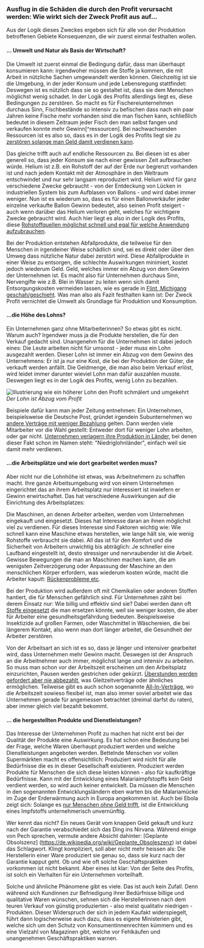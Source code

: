 
### Ausflug in die Schäden die durch den Profit verursacht werden: Wie wirkt sich der Zweck Profit aus auf...

Aus der Logik dieses Zweckes ergeben sich für alle von der Produktion betroffenen Gebiete Konsequenzen, die wir zuerst einmal festhalten wollen.

#### ... Umwelt und Natur als Basis der Wirtschaft?

Die Umwelt ist zuerst einmal die Bedingung dafür, dass man überhaupt konsumieren kann: irgendwoher müssen die Stoffe ja kommen, die mit Arbeit in nützliche Sachen umgewandelt werden können. Gleichzeitig ist sie die Umgebung, in der jeder Konsum und jede Lebensregung stattfindet: Deswegen ist es nützlich dass sie so gestaltet ist, dass sie dem Menschen möglichst wenig schadet.
In der Logik des Profits allerdings liegt es, diese Bedingungen zu zerstören. So macht es für Fischereiunternehmen durchaus Sinn, Fischbestände so intensiv zu befischen dass nach ein paar Jahren keine Fische mehr vorhanden sind die man fischen kann, schließlich bedeutet in diesem Zeitraum jeder Fisch den man selbst fangen und verkaufen konnte mehr Gewinn[^ressourcen].  Bei nachwachsenden Ressourcen ist es also so, dass es in der Logik des Profits liegt sie zu [zerstören solange man Geld damit verdienen kann](http://www.zeit.de/wissen/umwelt/2016-01/ueberfischung-bedrohung-arten-fehler-angaben/komplettansicht). 

Das gleiche trifft auch auf endliche Ressourcen zu. Bei diesen ist es aber generell so, dass jeder Konsum sie nach einer gewissen Zeit aufbrauchen würde. Helium ist z.B. ein Rohstoff der auf der Erde nur begrenzt vorhanden ist und nach jedem Kontakt mit der Atmosphäre in den Weltraum entschwindet und nur sehr langsam reproduziert wird. Helium wird für ganz verschiedene Zwecke gebraucht - von der Entdeckung von Lücken in industriellen System bis zum Aufblasen von Ballons - und wird dabei immer weniger. Nun ist es wiederum so, dass es für einen Ballonverkäufer jeder einzelne verkaufte Ballon Gewinn bedeutet, also seinen Profit steigert - auch wenn darüber das Helium verloren geht, welches für wichtigere Zwecke gebraucht wird. Auch hier liegt es also in der Logik des Profits, diese [Rohstoffquellen möglichst schnell und egal für welche Anwendung aufzubrauchen](http://www.spiegel.de/wissenschaft/natur/edelgas-nobelpreistraeger-warnt-vor-weltweitem-helium-mangel-a-713535.html). 

Bei der Produktion entstehen Abfallprodukte, die teilweise für den Menschen in irgendeiner Weise schädlich sind, sei es direkt oder über den Umweg dass nützliche Natur dabei zerstört wird. Diese Abfallprodukte in einer Weise zu entsorgen, die schlechte Auswirkungen minimiert, kostet jedoch wiederum Geld. Geld, welches immer ein Abzug von dem Gewinn der Unternehmen ist. Es macht also für Unternehmen durchaus Sinn, Nervengifte wie z.B. Blei in Wasser zu leiten wenn sich damit Entsorgungskosten vermeiden lassen, wie es gerade in [Flint, Michigang geschah/geschieht](http://www.zeit.de/politik/2016-01/michigan-trinkwasser-blei-barack-obama-notstand).
Was man also als Fazit festhalten kann ist: Der Zweck Profit vernichtet die Umwelt als Grundlage für Produktion und Konsumption.

#### ...die Höhe des Lohns?

Ein Unternehmen ganz ohne Mitarbeiterinnen? So etwas gibt es nicht. Warum auch? Irgendwer muss ja die Produkte herstellen, die für den Verkauf gedacht sind. Unangenehm für die Unternehmen ist dabei jedoch eines: Die Leute arbeiten nicht für umsonst - jeder muss ein Lohn ausgezahlt werden. Dieser Lohn ist immer ein Abzug von dem Gewinn des Unternehmens: Er ist ja nur eine Kost, die bei der Produktion der Güter, die verkauft werden anfällt. Die Geldmenge, die man also beim Verkauf erlöst, wird leidet immer darunter wieviel Lohn man dafür auszahlen musste. Deswegen liegt es in der Logik des Profits, wenig Lohn zu bezahlen.

![Illustrierung wie ein höherer Lohn den Profit schmälert und umgekehrt](https://geskrit.files.wordpress.com/2015/03/img_20150329_173656.jpg)
*Der Lohn ist Abzug vom Profit*

Beispiele dafür kann man jeder Zeitung entnehmen: Ein Unternehmen, beispielsweise die Deutsche Post, gründet irgendein Subunternehmen wo [andere Verträge mit weniger Bezahlung](http://www.zeit.de/wirtschaft/unternehmen/2015-07/deutsche-post-streik-beendet-tarif-einigung) gelten. Dann werden viele Mitarbeiter vor die Wahl gestellt: Entweder dort für weniger Lohn arbeiten, oder gar nicht. [Unternehmen verlagern ihre Produktion in Länder](http://diepresse.com/home/wirtschaft/eastconomist/511450/Rumaenien_Zwolf-Stunden-am-Tag-fur-300-Euro), bei denen dieser Fakt schon im Namen steht: "Niedriglohnländer", einfach weil sie damit mehr verdienen.

#### ...die Arbeitsplätze und wie dort gearbeitet werden muss?

Aber nicht nur die Lohnhöhe ist etwas, was Arbeitnehmern zu schaffen macht. Ihre ganze Arbeitsumgebung wird von einem Unternehmen eingerichtet das an ihrem Arbeitsplatz nur interessiert ist inwiefern er Gewinn erwirtschaftet. Das hat verschiedene Auswirkungen auf die Einrichtung des Arbeitsplatzes:

Die Maschinen, an denen Arbeiter arbeiten, werden vom Unternehmen eingekauft und eingesetzt. Dieses hat Interesse daran an ihnen möglichst viel zu verdienen. Für dieses Interesse sind Faktoren wichtig wie: Wie schnell kann eine Maschine etwas herstellen, wie lange hält sie, wie wenig Rohstoffe verbraucht sie dabei. All das ist für den Komfort und die Sicherheit von Arbeitern unwichtig bis abträglich: Je schneller eine Laufband eingestellt ist, desto stressiger und nervraubender ist die Arbeit. Gewisse Bewegungen die man an Maschinen machen kann, die am wenigsten Zeitverzögerung oder Anpassung der Maschine an den menschlichen Körper erfordern, was wiederum kosten würde, macht die Arbeiter kaputt: [Rückenprobleme etc](http://www.deinruecken.de/unternehmerportal/praeventionsmassnahmen/technische_massnahmen_/technische_massnahmen.jsp).

Bei der Produktion wird außerdem oft mit Chemikalien oder anderen Stoffen hantiert, die für Menschen gefährlich sind. Für Unternehmen zählt bei derem Einsatz nur: Wie billig und effektiv sind sie? Dabei werden dann oft [Stoffe eingesetzt](https://ec.europa.eu/germany/news/kommission-will-schutz-vor-krebserregenden-chemikalien-am-arbeitsplatz-erh%C3%B6hen_de) die man ersetzen könnte, weil sie weniger kosten, die aber für Arbeiter eine gesundheitsgefährdung bedeuten. Beispielsweise Insektizide auf großen Farmen, oder Waschmittel in Wäschereien, die bei längerem Kontakt, also wenn man dort länger arbeitet, die Gesundheit der Arbeiter zerstören.

Von der Arbeitsart an sich ist es so, dass je länger und intensiver gearbeitet wird, dass Unternehmen mehr Gewinn macht. Deswegen ist der Anspruch an die Arbeitnehmer auch immer, möglichst lange und intensiv zu arbeiten. So muss man schon vor der Arbeitszeit erscheinen um den Arbeitsplatz einzurichten, Pausen werden gestrichen oder gekürzt. [Überstunden werden gefordert aber nie abbezahlt](http://www.zeit.de/wirtschaft/2016-07/arbeitszeit-ueberstunden-arbeitnehmer-institut-fuer-arbeitsmarkt-berufsforschung), was Gleitzeitverträge oder ähnliches ermöglichen. Teilweise gibt es auch schon sogenannte [All-In-Verträge](https://www.arbeiterkammer.at/beratung/arbeitundrecht/Arbeitsvertaege/UnfaireKlauselninArbeitsvertraegen/All-in-Vertraege.html), wo die Arbeitszeit sowieso flexibel ist, man also immer soviel arbeitet wie das Unternehmen gerade für angemessen betrachtet (dreimal darfst du raten), aber immer gleich viel bezahlt bekommt.

#### ... die hergestellten Produkte und Dienstleistungen?

Das Interesse der Unternehmen Profit zu machen hat nicht erst bei der Qualität der Produkte eine Auswirkung. Es hat schon eine Bedeutung bei der Frage, welche Waren überhaupt produziert werden und welche Dienstleistungen angeboten werden. Bettelnde Menschen vor vollen Supermärkten macht es offensichtlich: Produziert wird nicht für alle Bedürfnisse die es in dieser Gesellschaft existieren. Produziert werden Produkte für Menschen die sich diese leisten können - also für kaufkräftige Bedürfnisse. Kann mit der Entwicklung eines Malariaimpfstopffs kein Geld verdient werden, so wird auch keiner entwickelt. Da müssen die Menschen in den sogenannten Entwicklungsländern eben warten bis die Malariamücke im Zuge der Erderwärmung auch in Europa angekommen ist. Auch bei Ebola zeigt sich: Solange es [nur Menschen ohne Geld trifft](http://www.huffingtonpost.de/katharina-grewe/entwicklungshilfe-wie-impfungen-kinderleben-retten_b_6455000.html), ist die Entwicklung eines Impfstoffs unternehmerisch unvernünftig.

Wer kennt das nicht? Ein neues Gerät vom knappen Geld gekauft und kurz nach der Garantie verabschiedet sich das Ding ins Nirvana. Während einige von Pech sprechen, vermute andere Absicht dahinter: [Geplante Obsolszenz] (https://de.wikipedia.org/wiki/Geplante_Obsoleszenz) ist dabei das Schlagwort. Klingt kompliziert, soll aber nicht mehr heissen als: Die Herstellerin einer Ware produziert sie genau so, dass sie kurz nach der Garantie kapput geht.  Ob und wie oft solche Geschäftspraktiken vorkommen ist nicht bekannt. Aber eines ist klar: Von der Seite des Profits, ist solch ein Verhalten für ein Unternehmen vorteilhaft.

Solche und ähnliche Phänomene gibt es viele. Das ist auch kein Zufall. Denn während sich Kundinnen zur Befriedigung ihrer Bedürfnisse billige und qualitative Waren wünschen, sehnen sich die Herstellerinnen nach dem teuren Verkauf von günstig produzierten - also meist qualitativ niedrigen - Produkten. Dieser Widerspruch der sich in jedem Kaufakt widerspiegelt, führt dann logischerweise auch dazu, dass es eigene Ministerien gibt, welche sich um den Schutz von Konsumentinnenrechten kümmern und es eine Vielzahl von Magazinen gibt, welche vor Fehlkäufen und unangenehmen Geschäftspraktiken warnen.